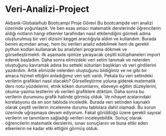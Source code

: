 # Veri-Analizi-Project
Akbank-Globalaihub Bootcampi Proje Görevi
Bu bootcampde veri analizi üzerinde yoğunlaştık. 
Ve ben esas amacı matematik derslerinde öğrencilerin aldığı notların hangi etkenler tarafından nasıl etkilendiğini görmek adına oluşturulmuş bir veri dizisini keggel aracılığıyla aldım ve kullandım.
Burada benim açımdan amaç, hem bu verileri analiz edebilmek hem de gerekli python kodları kullanarak bu analizleri programa dökmek ve görselleştirmekti.
ilk aşamada işimize yarayacak çeşitli kütüphaneleri import ederek başladım.
Daha sonra elimizdeki veri setini tanımak ve nelerden oluştuğunu kavramak adına bu setteki sütunları başlıkları vb veri girdilerini yazdırdım.
Artık elimizde nelerden oluştuğunu bildiğimiz ve ne gibi bir amaca hizmet ettiğini anladığımız veri seti vardı.
Pekala bu veri setindeki verilerin grafikleri nasıl olacaktı?
Görselleştirme yoluna giderek matematik ders notu yüzdelerini, etnik köken durumlarını, ebeveyn eğitim düzeylerini, okuma-yazma testlerini vb verileri grafiklere döktüm.
Daha sonra bu verilerin durumunu grafik halinde görmüş olduk.
Ve nihayet aralarındaki korelasyonu da en son tabloda inceledik.
Burada veri setinden kaynaklı olarak çeşitli verilerin incelenme durumu tablolara dahil olamadı. Bu sorun üzerinde uğraşmaya devam ediyorum.
Fakat görüldüğü üzere gerekli sayısal verilerin ve tanımların sağladığı verileri inceleyebildik.
Sonuç olarak öğrencilerin matematik derslerini, sınav sonuçlarını ve buna ettki eden etkenlerin ne kadar etki ettiğini görmüş olduk.
